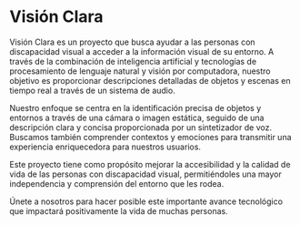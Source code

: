 # Visión Clara

Visión Clara es un proyecto que busca ayudar a las personas con discapacidad visual a acceder a la información visual de su entorno. A través de la combinación de inteligencia artificial y tecnologías de procesamiento de lenguaje natural y visión por computadora, nuestro objetivo es proporcionar descripciones detalladas de objetos y escenas en tiempo real a través de un sistema de audio.

Nuestro enfoque se centra en la identificación precisa de objetos y entornos a través de una cámara o imagen estática, seguido de una descripción clara y concisa proporcionada por un sintetizador de voz. Buscamos también comprender contextos y emociones para transmitir una experiencia enriquecedora para nuestros usuarios.

Este proyecto tiene como propósito mejorar la accesibilidad y la calidad de vida de las personas con discapacidad visual, permitiéndoles una mayor independencia y comprensión del entorno que les rodea.

Únete a nosotros para hacer posible este importante avance tecnológico que impactará positivamente la vida de muchas personas.
